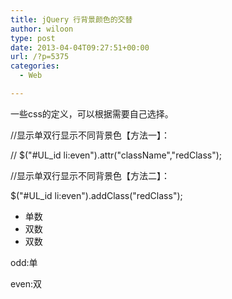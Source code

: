 ```yaml
---
title: jQuery 行背景颜色的交替
author: wiloon
type: post
date: 2013-04-04T09:27:51+00:00
url: /?p=5375
categories:
  - Web

---
```

一些css的定义，可以根据需要自己选择。
  
//显示单双行显示不同背景色【方法一】：
  
// $("#UL_id li:even").attr("className","redClass");
  
//显示单双行显示不同背景色【方法二】：
  
$("#UL_id li:even").addClass("redClass");
  
<ul id="UL_id">
  
<li>单数</li>
  
<li>双数</li>
  
<li>双数</li>
  
</ul>
  
odd:单
  
even:双